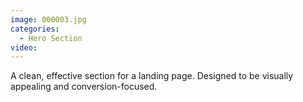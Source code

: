 ```yaml
---
image: 000003.jpg
categories:
  - Hero Section
video:
---
```

A clean, effective section for a landing page. Designed to be visually appealing and conversion-focused.
